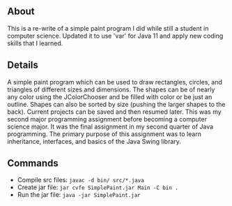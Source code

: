 
## About
This is a re-write of a simple paint program I did while still a student in computer science. Updated
it to use 'var' for Java 11 and apply new coding skills that I learned.


## Details
A simple paint program which can be used to draw rectangles, circles, and triangles of different sizes 
and dimensions. The shapes can be of nearly any color using the JColorChooser and be filled with color 
or be just an outline. Shapes can also be sorted by size (pushing the larger shapes to the back). 
Current projects can be saved and then resumed later. This was my second major programming assignment 
before becoming a computer science major. It was the final assignment in my second quarter of Java 
programming. The primary purpose of this assignment was to learn inheritance, interfaces, and basics 
of the Java Swing library.


## Commands
- Compile src files: `javac -d bin/ src/*.java`
- Create jar file: `jar cvfe SimplePaint.jar Main -C bin .`
- Run the jar file: `java -jar SimplePaint.jar`
